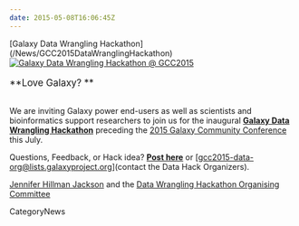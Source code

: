 ```yaml
---
date: 2015-05-08T16:06:45Z
---
```

<div class='newsItemHeader'>[Galaxy Data Wrangling Hackathon](/News/GCC2015DataWranglingHackathon)</div>

<div class='center'><a href='http://gcc2015.tsl.ac.uk/data-hackathon/'><img src='/Images/Logos/GCC2015DataHack400.png' alt='Galaxy Data Wrangling Hackathon @ GCC2015' /></a>
<br /><br />
<span style="font-size: larger;"> **Love Galaxy? **</span>
<br /><br />
</div>

We are inviting Galaxy power end-users as well as scientists and bioinformatics support researchers to join us for the inaugural **[Galaxy Data Wrangling Hackathon](http://gcc2015.tsl.ac.uk/data-hackathon)** preceding the [2015 Galaxy Community Conference](http://gcc2015.tsl.ac.uk/) this July. 

Questions, Feedback, or Hack idea? **[Post here](https://biostar.usegalaxy.org/p/12106/)** or [gcc2015-data-org@lists.galaxyproject.org](contact the Data Hack Organizers).

[Jennifer Hillman Jackson](/JenniferJackson) and the [Data Wrangling Hackathon Organising Committee](http://gcc2015.tsl.ac.uk/organisers/#Data_Wrangling_Hackathon_Committee)


CategoryNews

